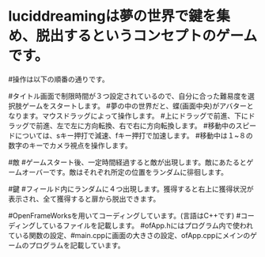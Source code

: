 # luciddreamingは夢の世界で鍵を集め、脱出するというコンセプトのゲームです。
#操作は以下の順番の通りです。

#タイトル画面で制限時間が３つ設定されているので、自分に合った難易度を選択肢ゲームをスタートします。
#夢の中の世界だと、蝶(画面中央)がアバターとなります。マウスドラッグによって操作します。
#上にドラッグで前進、下にドラッグで前進、左で左に方向転換、右で右に方向転換します。
#移動中のスピードについては、sキー押打で減速、fキー押打で加速します。
#移動中は１~８の数字のキーでカメラ視点を操作します。

#敵
#ゲームスタート後、一定時間経過すると敵が出現します。敵にあたるとゲームオーバーです。敵はそれぞれ所定の位置をランダムに徘徊します。

#鍵
#フィールド内にランダムに４つ出現します。獲得すると右上に獲得状況が表示され、全て獲得すると扉から脱出できます。

#OpenFrameWorksを用いてコーディングしています。(言語はC++です)
#コーディングしているファイルを記載します。
#ofApp.hにはプログラム内で使われている関数の設定、#main.cppに画面の大きさの設定、ofApp.cppにメインのゲームのプログラムを記載しています。
